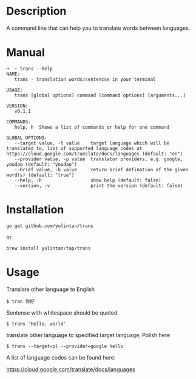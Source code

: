# Description
A command line that can help you to translate words between languages.

# Manual

```
➜  ~ trans --help
NAME:
   trans - translation words/sentencse in your terminal

USAGE:
   trans [global options] command [command options] [arguments...]

VERSION:
   v0.1.1

COMMANDS:
   help, h  Shows a list of commands or help for one command

GLOBAL OPTIONS:
   --target value, -t value    target language which will be translated to, list of supported language codes at https://cloud.google.com/translate/docs/languages (default: "en")
   --provider value, -p value  translator providers, e.g. google, youdao (default: "youdao")
   --brief value, -b value     return brief defination of the given word(s) (default: "true")
   --help, -h                  show help (default: false)
   --version, -v               print the version (default: false)
```

# Installation
```
go get github.com/yulintan/trans
```

or
```
brew install yulintan/tap/trans
```

# Usage

Translate other language to English
```
$ tran 你好
```

Sentense with whitespace should be quoted
```
$ trans 'hello, world'
```

translate other language to specified target language, Polish here
```
$ trans --target=pl --provider=google hello
```

A list of language codes can be found here:

https://cloud.google.com/translate/docs/languages


